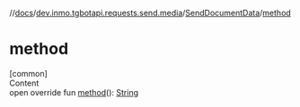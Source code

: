 //[docs](../../../index.md)/[dev.inmo.tgbotapi.requests.send.media](../index.md)/[SendDocumentData](index.md)/[method](method.md)



# method  
[common]  
Content  
open override fun [method](method.md)(): [String](https://kotlinlang.org/api/latest/jvm/stdlib/kotlin/-string/index.html)  



